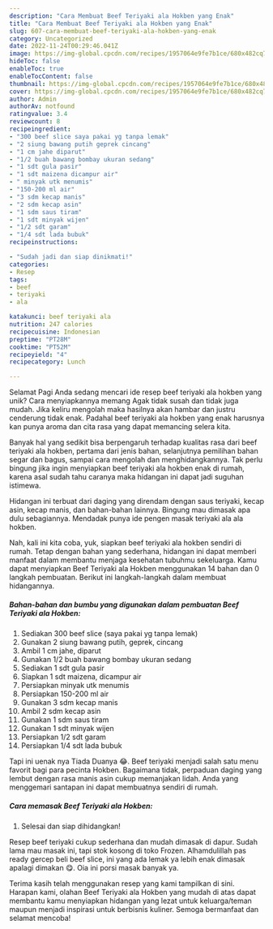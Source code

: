 ```yaml
---
description: "Cara Membuat Beef Teriyaki ala Hokben yang Enak"
title: "Cara Membuat Beef Teriyaki ala Hokben yang Enak"
slug: 607-cara-membuat-beef-teriyaki-ala-hokben-yang-enak
category: Uncategorized
date: 2022-11-24T00:29:46.041Z
image: https://img-global.cpcdn.com/recipes/1957064e9fe7b1ce/680x482cq70/beef-teriyaki-ala-hokben-foto-resep-utama.jpg
hideToc: false
enableToc: true
enableTocContent: false
thumbnail: https://img-global.cpcdn.com/recipes/1957064e9fe7b1ce/680x482cq70/beef-teriyaki-ala-hokben-foto-resep-utama.jpg
cover: https://img-global.cpcdn.com/recipes/1957064e9fe7b1ce/680x482cq70/beef-teriyaki-ala-hokben-foto-resep-utama.jpg
author: Admin
authorAv: notfound
ratingvalue: 3.4
reviewcount: 8
recipeingredient:
- "300 beef slice saya pakai yg tanpa lemak"
- "2 siung bawang putih geprek cincang"
- "1 cm jahe diparut"
- "1/2 buah bawang bombay ukuran sedang"
- "1 sdt gula pasir"
- "1 sdt maizena dicampur air"
- " minyak utk menumis"
- "150-200 ml air"
- "3 sdm kecap manis"
- "2 sdm kecap asin"
- "1 sdm saus tiram"
- "1 sdt minyak wijen"
- "1/2 sdt garam"
- "1/4 sdt lada bubuk"
recipeinstructions:

- "Sudah jadi dan siap dinikmati!"
categories:
- Resep
tags:
- beef
- teriyaki
- ala

katakunci: beef teriyaki ala 
nutrition: 247 calories
recipecuisine: Indonesian
preptime: "PT28M"
cooktime: "PT52M"
recipeyield: "4"
recipecategory: Lunch

---
```



Selamat Pagi Anda sedang mencari ide resep beef teriyaki ala hokben yang unik? Cara menyiapkannya memang Agak tidak susah dan tidak juga mudah. Jika keliru mengolah maka hasilnya akan hambar dan justru cenderung tidak enak. Padahal beef teriyaki ala hokben yang enak harusnya kan punya aroma dan cita rasa yang dapat memancing selera kita.


Banyak hal yang sedikit bisa berpengaruh terhadap kualitas rasa dari beef teriyaki ala hokben, pertama dari jenis bahan, selanjutnya pemilihan bahan segar dan bagus, sampai cara mengolah dan menghidangkannya. Tak perlu bingung jika ingin menyiapkan beef teriyaki ala hokben enak di rumah, karena asal sudah tahu caranya maka hidangan ini dapat jadi suguhan istimewa.

Hidangan ini terbuat dari daging yang direndam dengan saus teriyaki, kecap asin, kecap manis, dan bahan-bahan lainnya. Bingung mau dimasak apa dulu sebagiannya. Mendadak punya ide pengen masak teriyaki ala ala hokben.


Nah, kali ini kita coba, yuk, siapkan beef teriyaki ala hokben sendiri di rumah. Tetap dengan bahan yang sederhana, hidangan ini dapat memberi manfaat dalam membantu menjaga kesehatan tubuhmu sekeluarga. Kamu dapat menyiapkan Beef Teriyaki ala Hokben menggunakan 14 bahan dan 0 langkah pembuatan. Berikut ini langkah-langkah dalam membuat hidangannya.

<!--inarticleads1-->

##### Bahan-bahan dan bumbu yang digunakan dalam pembuatan Beef Teriyaki ala Hokben:

1. Sediakan 300 beef slice (saya pakai yg tanpa lemak)
1. Gunakan 2 siung bawang putih, geprek, cincang
1. Ambil 1 cm jahe, diparut
1. Gunakan 1/2 buah bawang bombay ukuran sedang
1. Sediakan 1 sdt gula pasir
1. Siapkan 1 sdt maizena, dicampur air
1. Persiapkan  minyak utk menumis
1. Persiapkan 150-200 ml air
1. Gunakan 3 sdm kecap manis
1. Ambil 2 sdm kecap asin
1. Gunakan 1 sdm saus tiram
1. Gunakan 1 sdt minyak wijen
1. Persiapkan 1/2 sdt garam
1. Persiapkan 1/4 sdt lada bubuk


Tapi ini uenak nya Tiada Duanya 😂. Beef teriyaki menjadi salah satu menu favorit bagi para pecinta Hokben. Bagaimana tidak, perpaduan daging yang lembut dengan rasa manis asin cukup memanjakan lidah. Anda yang menggemari santapan ini dapat membuatnya sendiri di rumah. 

<!--inarticleads2-->

##### Cara memasak Beef Teriyaki ala Hokben:


1. Selesai dan siap dihidangkan!

Resep beef teriyaki cukup sederhana dan mudah dimasak di dapur. Sudah lama mau masak ini, tapi stok kosong di toko Frozen. Alhamdulillah pas ready gercep beli beef slice, ini yang ada lemak ya lebih enak dimasak apalagi dimakan 😋. Oia ini porsi masak banyak ya. 

Terima kasih telah menggunakan resep yang kami tampilkan di sini. Harapan kami, olahan Beef Teriyaki ala Hokben yang mudah di atas dapat membantu kamu menyiapkan hidangan yang lezat untuk keluarga/teman maupun menjadi inspirasi untuk berbisnis kuliner. Semoga bermanfaat dan selamat mencoba!

